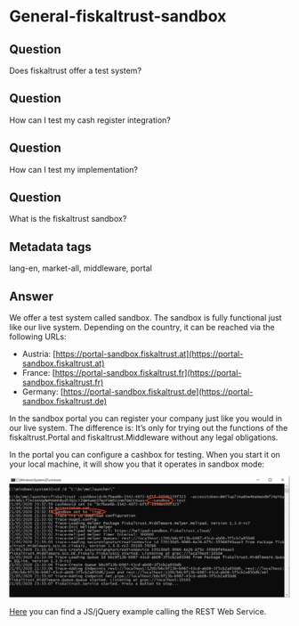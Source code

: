 # General-fiskaltrust-sandbox

## Question

Does fiskaltrust offer a test system?

## Question

How can I test my cash register integration?

## Question

How can I test my implementation?

## Question

What is the fiskaltrust sandbox?

## Metadata tags

lang-en, market-all, middleware, portal

## Answer

We offer a test system called sandbox. The sandbox is fully functional just like our live system. Depending on the country, it can be reached via the following URLs:

* Austria: [https://portal-sandbox.fiskaltrust.at](https://portal-sandbox.fiskaltrust.at)
* France: [https://portal-sandbox.fiskaltrust.fr](https://portal-sandbox.fiskaltrust.fr)
* Germany: [https://portal-sandbox.fiskaltrust.de](https://portal-sandbox.fiskaltrust.de)

In the sandbox portal you can register your company just like you would in our live system. The difference is: It’s only for trying out the functions of the fiskaltrust.Portal and fiskaltrust.Middleware without any legal obligations.

In the portal you can configure a cashbox for testing. When you start it on your local machine, it will show you that it operates in sandbox mode:

![Cashbox started in sandbox mode](../.gitbook/assets/sandbox-started-cashbox.png)

[Here](../examples/js-rest-sign-call.md) you can find a JS/jQuery example calling the REST Web Service.

